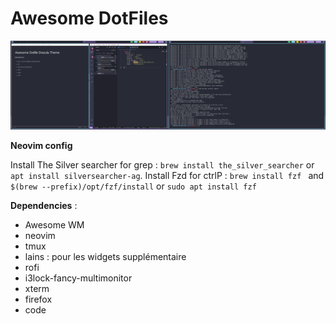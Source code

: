 # Awesome DotFiles

![Screenshot](./screenshot.png)

**Neovim config**

Install The Silver searcher for grep : `brew install the_silver_searcher` or `apt install silversearcher-ag`.
Install Fzd for ctrlP : `brew install fzf ` and `$(brew --prefix)/opt/fzf/install`  or `sudo apt install fzf`

**Dependencies** :

- Awesome WM
- neovim
- tmux
- lains : pour les widgets supplémentaire
- rofi
- i3lock-fancy-multimonitor
- xterm
- firefox
- code
